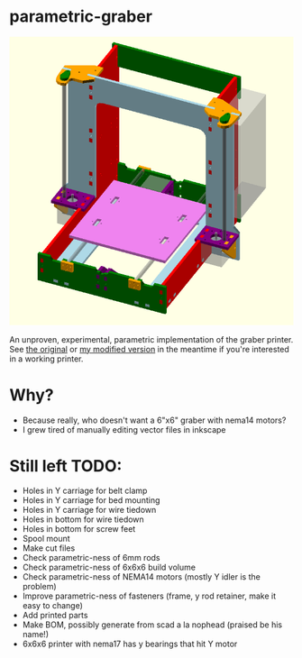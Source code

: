 # parametric-graber

![rendered picture of printer](assembly.png)

An unproven, experimental, parametric implementation of the graber printer.  See [the original](https://github.com/sgraber/Graber) or [my modified version](https://github.com/elliotf/Graber/tree/24x18_layout/24x18) in the meantime if you're interested in a working printer.

# Why?

* Because really, who doesn't want a 6"x6" graber with nema14 motors?
* I grew tired of manually editing vector files in inkscape

# Still left TODO:

* Holes in Y carriage for belt clamp
* Holes in Y carriage for bed mounting
* Holes in Y carriage for wire tiedown
* Holes in bottom for wire tiedown
* Holes in bottom for screw feet
* Spool mount
* Make cut files
* Check parametric-ness of 6mm rods
* Check parametric-ness of 6x6x6 build volume
* Check parametric-ness of NEMA14 motors (mostly Y idler is the problem)
* Improve parametric-ness of fasteners (frame, y rod retainer, make it easy to change)
* Add printed parts
* Make BOM, possibly generate from scad a la nophead (praised be his name!)
* 6x6x6 printer with nema17 has y bearings that hit Y motor
